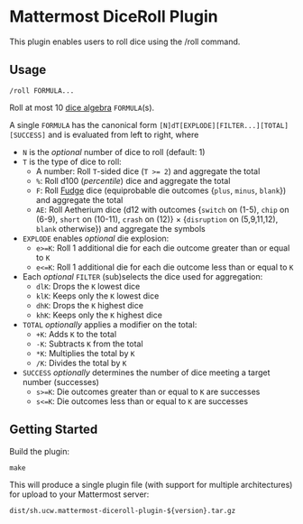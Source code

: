 # Mattermost DiceRoll Plugin

This plugin enables users to roll dice using the /roll command.

## Usage

`/roll FORMULA...`

Roll at most 10 [dice algebra](https://en.wikipedia.org/wiki/Dice_notation) `FORMULA`(s).

A single `FORMULA` has the canonical form `[N]dT[EXPLODE][FILTER...][TOTAL][SUCCESS]` and is evaluated from left to right, where

-   `N` is the _optional_ number of dice to roll (default: 1)
-   `T` is the type of dice to roll:
    -   A number: Roll `T`-sided dice (`T >= 2`) and aggregate the total
    -   `%`: Roll d100 (_percentile_) dice and aggregate the total
    -   `F`: Roll [Fudge](https://en.wikipedia.org/wiki/Fudge_%28role-playing_game_system%29) dice (equiprobable die outcomes {`plus`, `minus`, `blank`}) and aggregate the total
    -   `AE`: Roll Aetherium dice (d12 with outcomes {`switch` on (1-5), `chip` on (6-9), `short` on (10-11), `crash` on (12)} × {`disruption` on (5,9,11,12), `blank` otherwise}) and aggregate the symbols
-   `EXPLODE` enables _optional_ die explosion:
    -   `e>=K`: Roll 1 additional die for each die outcome greater than or equal to `K`
    -   `e<=K`: Roll 1 additional die for each die outcome less than or equal to `K`
-   Each _optional_ `FILTER` (sub)selects the dice used for aggregation:
    -   `dlK`: Drops the `K` lowest dice
    -   `klK`: Keeps only the `K` lowest dice
    -   `dhK`: Drops the `K` highest dice
    -   `khK`: Keeps only the `K` highest dice
-   `TOTAL` _optionally_ applies a modifier on the total:
    -   `+K`: Adds `K` to the total
    -   `-K`: Subtracts `K` from the total
    -   `*K`: Multiplies the total by `K`
    -   `/K`: Divides the total by `K`
-   `SUCCESS` _optionally_ determines the number of dice meeting a target number (successes)
    -   `s>=K`: Die outcomes greater than or equal to `K` are successes
    -   `s<=K`: Die outcomes less than or equal to `K` are successes

## Getting Started

Build the plugin:

```
make
```

This will produce a single plugin file (with support for multiple architectures) for upload to your Mattermost server:

```
dist/sh.ucw.mattermost-diceroll-plugin-${version}.tar.gz
```
